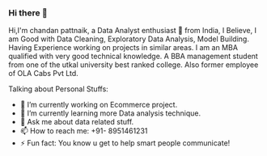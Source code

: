 ### Hi there 👋

Hi,I'm chandan pattnaik, a Data Analyst enthusiast 🚀 from India, I Believe, I am Good with Data Cleaning, Exploratory Data Analysis, Model Building. Having Experience working on projects in similar areas. I am an MBA qualified with very good technical knowledge. A BBA management student from one of the utkal university best ranked college. Also former employee of OLA Cabs Pvt Ltd.

Talking about Personal Stuffs:

- 🔭 I’m currently working on Ecommerce project.
- 🌱 I’m currently learning more Data analysis technique.
- 💬 Ask me about data related stuff.
- 📫 How to reach me: +91- 8951461231
- ⚡ Fun fact: You know u get to help smart people communicate!
